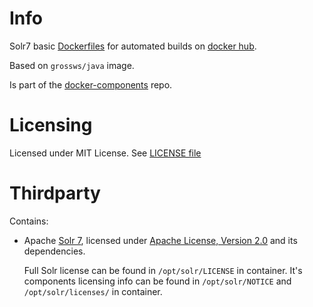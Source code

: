# Info

Solr7 basic [Dockerfiles][df] for automated builds on [docker hub][dhub].

Based on `grossws/java` image.

Is part of the [docker-components][dcomp] repo.

[df]: http://docs.docker.com/reference/builder/ "Dockerfile reference"
[dhub]: https://hub.docker.com/u/grossws/
[dcomp]: https://github.com/grossws/docker-components


# Licensing

Licensed under MIT License. See [LICENSE file](LICENSE)


# Thirdparty

Contains:
- Apache [Solr 7][solr], licensed under [Apache License, Version 2.0][apl] and its dependencies.

  Full Solr license can be found in `/opt/solr/LICENSE` in container.
  It's components licensing info can be found in `/opt/solr/NOTICE` and `/opt/solr/licenses/` in container.

[apl]: http://www.apache.org/licenses/LICENSE-2.0
[solr]: http://lucene.apache.org/solr/


